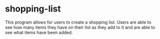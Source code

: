 # shopping-list
This program allows for users to create a shopping list. Users are able to see how many items they have on their list as they add to it and are able to see what items have been added. 
